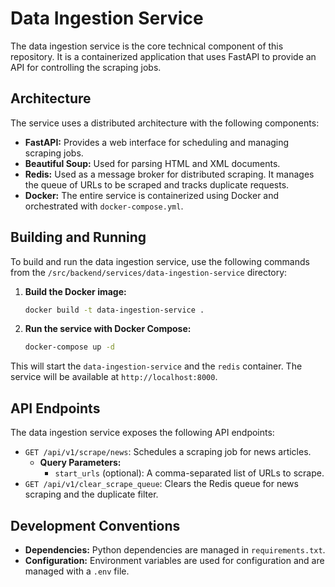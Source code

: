 # Data Ingestion Service

The data ingestion service is the core technical component of this repository. It is a containerized application that uses FastAPI to provide an API for controlling the scraping jobs.

## Architecture

The service uses a distributed architecture with the following components:

*   **FastAPI:** Provides a web interface for scheduling and managing scraping jobs.
*   **Beautiful Soup:** Used for parsing HTML and XML documents.
*   **Redis:** Used as a message broker for distributed scraping. It manages the queue of URLs to be scraped and tracks duplicate requests.
*   **Docker:** The entire service is containerized using Docker and orchestrated with `docker-compose.yml`.

## Building and Running

To build and run the data ingestion service, use the following commands from the `/src/backend/services/data-ingestion-service` directory:

1.  **Build the Docker image:**
    ```sh
    docker build -t data-ingestion-service .
    ```

2.  **Run the service with Docker Compose:**
    ```sh
    docker-compose up -d
    ```

This will start the `data-ingestion-service` and the `redis` container. The service will be available at `http://localhost:8000`.

## API Endpoints

The data ingestion service exposes the following API endpoints:

*   `GET /api/v1/scrape/news`: Schedules a scraping job for news articles.
    *   **Query Parameters:**
        *   `start_urls` (optional): A comma-separated list of URLs to scrape.
*   `GET /api/v1/clear_scrape_queue`: Clears the Redis queue for news scraping and the duplicate filter.

## Development Conventions

*   **Dependencies:** Python dependencies are managed in `requirements.txt`.
*   **Configuration:** Environment variables are used for configuration and are managed with a `.env` file.